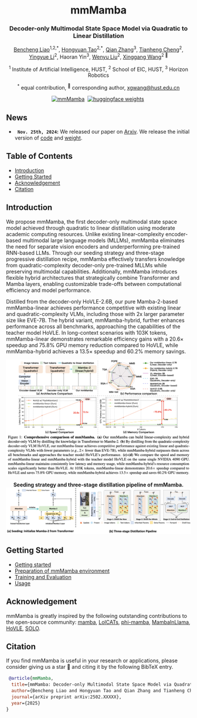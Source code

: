 <div align="center">
<h1>mmMamba</h1>
<h3>Decoder-only Multimodal State Space Model via Quadratic to Linear Distillation</h3>

[Bencheng Liao](https://github.com/LegendBC)<sup>1,2,\*</sup>, [Hongyuan Tao](https://github.com/Hongyuan-Tao)<sup>2,\*</sup>, [Qian Zhang](https://scholar.google.com/citations?user=pCY-bikAAAAJ&hl=zh-CN)<sup>3</sup>, [Tianheng Cheng](https://scholar.google.com/citations?user=PH8rJHYAAAAJ&hl=en)<sup>2</sup>,  [Yingyue Li](https://github.com/Yingyue-L)<sup>2</sup>,  Haoran Yin<sup>3</sup>, [Wenyu Liu](https://scholar.google.com/citations?user=D7jDk7gAAAAJ&hl=en)<sup>2</sup>, [Xinggang Wang](https://xwcv.github.io)<sup>2 :email:</sup>
 
<sup>1</sup> Institute of Artificial Intelligence, HUST, <sup>2</sup> School of EIC, HUST, <sup>3</sup> Horizon Robotics

<sup>*</sup> equal contribution, <sup>:email:</sup> corresponding author, xgwang@hust.edu.cn


[![mmMamba](https://img.shields.io/badge/Paper-mmMamba-2b9348.svg?logo=arXiv)](https://arxiv.org/abs/2411.xxx)&nbsp;
[![huggingface weights](https://img.shields.io/badge/%F0%9F%A4%97%20Weights-mmMamba-yellow)](https://huggingface.co/hustvl/mmMamba)&nbsp;



</div>

## News
* **` Nov. 25th, 2024`:** We released our paper on [Arxiv](https://arxiv.org/abs/2502.XXXX). We release the initial version of [code]() and [weight](https://huggingface.co/hustvl/mmMamba).


## Table of Contents
- [Introduction](#introduction)
- [Getting Started](#getting-started)
- [Acknowledgement](#acknowledgement)
- [Citation](#citation)

## Introduction
We propose mmMamba, the first decoder-only multimodal state space model achieved through quadratic to linear distillation using moderate academic computing resources. Unlike existing linear-complexity encoder-based multimodal large language models (MLLMs), mmMamba eliminates the need for separate vision encoders and underperforming pre-trained RNN-based LLMs. Through our seeding strategy and three-stage progressive distillation recipe, mmMamba effectively transfers knowledge from quadratic-complexity decoder-only pre-trained MLLMs while preserving multimodal capabilities. Additionally, mmMamba introduces flexible hybrid architectures that strategically combine Transformer and Mamba layers, enabling customizable trade-offs between computational efficiency and model performance.

Distilled from the decoder-only HoVLE-2.6B, our pure Mamba-2-based mmMamba-linear achieves performance competitive with existing linear and quadratic-complexity VLMs, including those with 2x larger parameter size like EVE-7B. The hybrid variant, mmMamba-hybrid, further enhances performance across all benchmarks, approaching the capabilities of the teacher model HoVLE. In long-context scenarios with 103K tokens, mmMamba-linear demonstrates remarkable efficiency gains with a 20.6× speedup and 75.8% GPU memory reduction compared to HoVLE, while mmMamba-hybrid achieves a 13.5× speedup and 60.2% memory savings.

<div align="center">
<img src="assets/teaser.png" />


<b>Seeding strategy and three-stage distillation pipeline of mmMamba.</b>
<img src="assets/pipeline.png" />
</div>




## Getting Started

- [Getting started](docs/getting_started.md)
- [Preparation of mmMamba environment](docs/install.md)
- [Training and Evaluation](docs/train_eval.md)
- [Usage](docs/usage.md)

## Acknowledgement
mmMamba is greatly inspired by the following outstanding contributions to the open-source community: [mamba](https://github.com/state-spaces/mamba), [LolCATs](https://github.com/HazyResearch/lolcats), [phi-mamba](https://github.com/goombalab/phi-mamba), [MambaInLlama](https://github.com/jxiw/MambaInLlama), [HoVLE](https://huggingface.co/OpenGVLab/HoVLE), [SOLO](https://github.com/Yangyi-Chen/SOLO).

## Citation
If you find mmMamba is useful in your research or applications, please consider giving us a star 🌟 and citing it by the following BibTeX entry.

```bibtex
 @article{mmMamba,
  title={mmMamba: Decoder-only Multimodal State Space Model via Quadratic to Linear Distillation},
  author={Bencheng Liao and Hongyuan Tao and Qian Zhang and Tianheng Cheng and Yingyue Li and Haoran Yin and Wenyu Liu and Xinggang Wang},
  journal={arXiv preprint arXiv:2502.XXXXX},
  year={2025}
}
```
